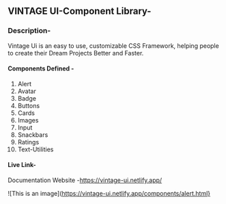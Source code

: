 ## VINTAGE UI-Component Library-

### Description-
Vintage Ui is an easy to use, customizable CSS Framework, helping people to create their Dream Projects Better and Faster.

#### Components Defined  -
1. Alert
2. Avatar
3. Badge
4. Buttons
5. Cards
6. Images
7. Input
8. Snackbars
9. Ratings
10. Text-Utilities

#### Live Link-

Documentation Website -https://vintage-ui.netlify.app/

![This is an image](https://vintage-ui.netlify.app/components/alert.html}
